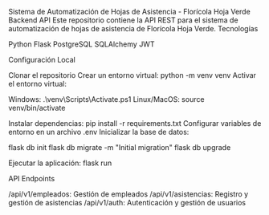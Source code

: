 ﻿Sistema de Automatización de Hojas de Asistencia - Florícola Hoja Verde
Backend API
Este repositorio contiene la API REST para el sistema de automatización de hojas de asistencia de Florícola Hoja Verde.
Tecnologías

Python
Flask
PostgreSQL
SQLAlchemy
JWT

Configuración Local

Clonar el repositorio
Crear un entorno virtual: python -m venv venv
Activar el entorno virtual:

Windows: .\venv\Scripts\Activate.ps1
Linux/MacOS: source venv/bin/activate


Instalar dependencias: pip install -r requirements.txt
Configurar variables de entorno en un archivo .env
Inicializar la base de datos:

flask db init
flask db migrate -m "Initial migration"
flask db upgrade


Ejecutar la aplicación: flask run

API Endpoints

/api/v1/empleados: Gestión de empleados
/api/v1/asistencias: Registro y gestión de asistencias
/api/v1/auth: Autenticación y gestión de usuarios
